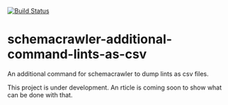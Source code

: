 [![Build Status](https://travis-ci.org/adriens/schemacrawler-additional-command-lints-as-csv.svg?branch=master)](https://travis-ci.org/adriens/schemacrawler-additional-command-lints-as-csv)

# schemacrawler-additional-command-lints-as-csv
An additional command for schemacrawler to dump lints as csv files.

This project is under development. An rticle is coming soon
to show what can be done with that.
